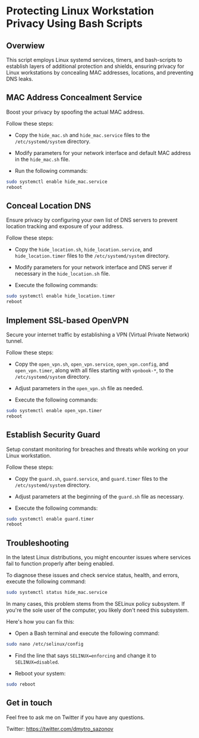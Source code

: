 # Protecting Linux Workstation Privacy Using Bash Scripts

## Overwiew
This script employs Linux systemd services, timers, and bash-scripts to establish layers of additional protection and shields, ensuring privacy for Linux workstations by concealing MAC addresses, locations, and preventing DNS leaks.

## MAC Address Concealment Service
Boost your privacy by spoofing the actual MAC address. 

Follow these steps:

- Copy the `hide_mac.sh` and `hide_mac.service` files to the `/etc/systemd/system` directory.

- Modify parameters for your network interface and default MAC address in the `hide_mac.sh` file.

- Run the following commands:
```bash
sudo systemctl enable hide_mac.service
reboot
```

## Conceal Location DNS
Ensure privacy by configuring your own list of DNS servers to prevent location tracking and exposure of your address. 

Follow these steps:

- Copy the `hide_location.sh`, `hide_location.service`, and `hide_location.timer` files to the `/etc/systemd/system` directory.

- Modify parameters for your network interface and DNS server if necessary in the `hide_location.sh` file.

- Execute the following commands:
```bash
sudo systemctl enable hide_location.timer
reboot
```

## Implement SSL-based OpenVPN
Secure your internet traffic by establishing a VPN (Virtual Private Network) tunnel. 

Follow these steps:

- Copy the `open_vpn.sh`, `open_vpn.service`, `open_vpn.config`, and `open_vpn.timer`, along with all files starting with `vpnbook-*`, to the `/etc/systemd/system` directory.

- Adjust parameters in the `open_vpn.sh` file as needed.

- Execute the following commands:
```bash
sudo systemctl enable open_vpn.timer
reboot
```

## Establish Security Guard
Setup constant monitoring for breaches and threats while working on your Linux workstation. 

Follow these steps:

- Copy the `guard.sh`, `guard.service`, and `guard.timer` files to the `/etc/systemd/system` directory.

- Adjust parameters at the beginning of the `guard.sh` file as necessary.

- Execute the following commands:
```bash
sudo systemctl enable guard.timer
reboot
```

## Troubleshooting
In the latest Linux distributions, you might encounter issues where services fail to function properly after being enabled. 

To diagnose these issues and check service status, health, and errors, execute the following command: 
```bash
sudo systemctl status hide_mac.service
```
In many cases, this problem stems from the SELinux policy subsystem. If you're the sole user of the computer, you likely don't need this subsystem. 

Here's how you can fix this:

- Open a Bash terminal and execute the following command:
```bash
sudo nano /etc/selinux/config
```
- Find the line that says `SELINUX=enforcing` and change it to `SELINUX=disabled`.

- Reboot your system:
```bash
sudo reboot
```

## Get in touch
Feel free to ask me on Twitter if you have any questions.

Twitter: https://twitter.com/dmytro_sazonov